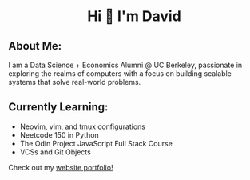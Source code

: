 <h1 align="center">Hi 👋 I'm David 
<link rel="stylesheet" type='text/css' href="https://cdn.jsdelivr.net/gh/devicons/devicon@latest/devicon.min.css" />
</h1>

## About Me:
I am a Data Science + Economics Alumni @ UC Berkeley, passionate in exploring the realms of computers with a focus on building scalable systems that solve real-world problems.

## Currently Learning:

- Neovim, vim, and tmux configurations
- Neetcode 150 in Python
- The Odin Project JavaScript Full Stack Course
- VCSs and Git Objects

Check out my [website portfolio!](https://davjhkim.com/)
